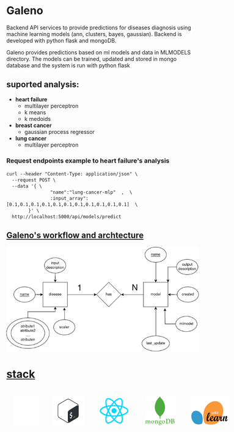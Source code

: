 # Galeno

Backend API services to provide predictions for diseases diagnosis using machine learning models (ann, clusters, bayes, gaussian). Backend is developed with python flask and mongoDB.

Galeno provides predictions based on ml models and data in MLMODELS directory. The models can be trained, updated and stored in mongo database and the system is run with python flask

## suported analysis:

- **heart failure**
  - multilayer perceptron 
  - k means
  - k medoids
- **breast cancer**
  - gaussian process regressor
- **lung cancer**
  - multilayer perceptron

### Request endpoints example to heart failure's analysis

```
curl --header "Content-Type: application/json" \
  --request POST \
  --data '{ \
  				"name":"lung-cancer-mlp"  ,  \
  				:input_array": [0.1,0.1,0.1,0.1,0.1,0.1,0.1,0.1,0.1,0.1,0.1]  \
  		}' \
  http://localhost:5000/api/models/predict
```





## <u> Galeno's workflow and archtecture</u>


![](https://github.com/gabriel-ferreira-da-silva/Galeno/blob/main/doc/img/newpattern.png?raw=true)

# <u> stack</u>

<div style="display:flex; flex-direction: row">
    <img src= "https://github.com/gabriel-ferreira-da-silva/gabriel-ferreira-da-silva/blob/main/flask.png?raw=true" style="width:80px; height:80px; margin:20px">
    <img src= "https://github.com/gabriel-ferreira-da-silva/gabriel-ferreira-da-silva/blob/main/bash.png?raw=true" style="width:80px; height:80px; margin:20px">
    <img src= "https://github.com/gabriel-ferreira-da-silva/gabriel-ferreira-da-silva/blob/main/react.png?raw=true" style="width:80px; height:80px; margin:20px">
    <img src= "https://github.com/gabriel-ferreira-da-silva/gabriel-ferreira-da-silva/blob/main/mongo.png?raw=true" style="width:80px; height:80px; margin:20px">
    <img src= "https://github.com/gabriel-ferreira-da-silva/gabriel-ferreira-da-silva/blob/main/scikit.png?raw=true" style="width:100px; height:80px; margin:20px">
</div>

